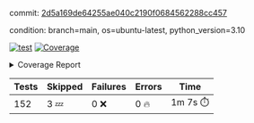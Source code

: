 commit: [2d5a169de64255ae040c2190f0684562288cc457](https://github.com/rcmdnk/homebrew-file/tree/2d5a169de64255ae040c2190f0684562288cc457)

condition: branch=main, os=ubuntu-latest, python_version=3.10

[![test](https://github.com/rcmdnk/homebrew-file/actions/workflows/test.yml/badge.svg)](https://github.com/rcmdnk/homebrew-file/actions/runs/10736931569)
<a href="https://github.com/rcmdnk/homebrew-file/blob/2d5a169de64255ae040c2190f0684562288cc457/README.md"><img alt="Coverage" src="https://img.shields.io/badge/Coverage-0%25-red.svg" /></a><details><summary>Coverage Report </summary><table><tr><th>File</th><th>Stmts</th><th>Miss</th><th>Cover</th><th>Missing</th></tr><tbody><tr><td colspan="5"><b>src/brew_file</b></td></tr><tr><td>&nbsp; &nbsp;<a href="https://github.com/rcmdnk/homebrew-file/blob/2d5a169de64255ae040c2190f0684562288cc457/src/brew_file/__init__.py">\_\_init\_\_.py</a></td><td>3</td><td>3</td><td>0%</td><td><a href="https://github.com/rcmdnk/homebrew-file/blob/2d5a169de64255ae040c2190f0684562288cc457/src/brew_file/__init__.py#L1-L4">1&ndash;4</a></td></tr><tr><td>&nbsp; &nbsp;<a href="https://github.com/rcmdnk/homebrew-file/blob/2d5a169de64255ae040c2190f0684562288cc457/src/brew_file/brew_file.py">brew_file.py</a></td><td>1134</td><td>1134</td><td>0%</td><td><a href="https://github.com/rcmdnk/homebrew-file/blob/2d5a169de64255ae040c2190f0684562288cc457/src/brew_file/brew_file.py#L1-L2010">1&ndash;2010</a></td></tr><tr><td>&nbsp; &nbsp;<a href="https://github.com/rcmdnk/homebrew-file/blob/2d5a169de64255ae040c2190f0684562288cc457/src/brew_file/brew_helper.py">brew_helper.py</a></td><td>195</td><td>195</td><td>0%</td><td><a href="https://github.com/rcmdnk/homebrew-file/blob/2d5a169de64255ae040c2190f0684562288cc457/src/brew_file/brew_helper.py#L1-L324">1&ndash;324</a></td></tr><tr><td>&nbsp; &nbsp;<a href="https://github.com/rcmdnk/homebrew-file/blob/2d5a169de64255ae040c2190f0684562288cc457/src/brew_file/brew_info.py">brew_info.py</a></td><td>369</td><td>369</td><td>0%</td><td><a href="https://github.com/rcmdnk/homebrew-file/blob/2d5a169de64255ae040c2190f0684562288cc457/src/brew_file/brew_info.py#L1-L556">1&ndash;556</a></td></tr><tr><td>&nbsp; &nbsp;<a href="https://github.com/rcmdnk/homebrew-file/blob/2d5a169de64255ae040c2190f0684562288cc457/src/brew_file/info.py">info.py</a></td><td>11</td><td>11</td><td>0%</td><td><a href="https://github.com/rcmdnk/homebrew-file/blob/2d5a169de64255ae040c2190f0684562288cc457/src/brew_file/info.py#L1-L17">1&ndash;17</a></td></tr><tr><td>&nbsp; &nbsp;<a href="https://github.com/rcmdnk/homebrew-file/blob/2d5a169de64255ae040c2190f0684562288cc457/src/brew_file/main.py">main.py</a></td><td>166</td><td>166</td><td>0%</td><td><a href="https://github.com/rcmdnk/homebrew-file/blob/2d5a169de64255ae040c2190f0684562288cc457/src/brew_file/main.py#L1-L631">1&ndash;631</a></td></tr><tr><td>&nbsp; &nbsp;<a href="https://github.com/rcmdnk/homebrew-file/blob/2d5a169de64255ae040c2190f0684562288cc457/src/brew_file/utils.py">utils.py</a></td><td>72</td><td>72</td><td>0%</td><td><a href="https://github.com/rcmdnk/homebrew-file/blob/2d5a169de64255ae040c2190f0684562288cc457/src/brew_file/utils.py#L1-L129">1&ndash;129</a></td></tr><tr><td><b>TOTAL</b></td><td><b>1950</b></td><td><b>1950</b></td><td><b>0%</b></td><td>&nbsp;</td></tr></tbody></table></details>

| Tests | Skipped | Failures | Errors | Time |
| ----- | ------- | -------- | -------- | ------------------ |
| 152 | 3 :zzz: | 0 :x: | 0 :fire: | 1m 7s :stopwatch: |

